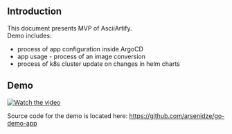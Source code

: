 ## Introduction 

This document presents MVP of AsciiArtify.  
Demo includes: 
- process of app configuration inside ArgoCD
- app usage - process of an image conversion
- process of k8s cluster update on changes in helm charts

## Demo

[![Watch the video](https://i.ytimg.com/vi/905V44VChOU/maxresdefault.jpg?sqp=-oaymwEmCIAKENAF8quKqQMa8AEB-AH-CYAC0AWKAgwIABABGC0gXihyMA8=&rs=AOn4CLAk27kHKErpnGQQvu34_7Og__eY3g)](https://www.youtube.com/watch?v=905V44VChOU)

Source code for the demo is located here: https://github.com/arsenidze/go-demo-app
 
